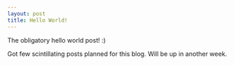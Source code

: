 ```yaml
---
layout: post
title: Hello World!
---
```


The obligatory hello world post! :)

Got few scintillating posts planned for this blog. Will be up in another week.

